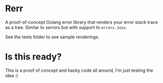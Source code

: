 # Rerr

A proof-of-concept Golang error library that renders your error stack trace as a tree. Similar to xerrors but with support to `errors.Join`.

See the tests folder to see sample renderings.

# Is this ready?

This is a proof of concept and hacky code all around, I'm just testing the idea :)
